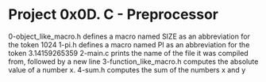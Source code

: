 # Project 0x0D. C - Preprocessor
0-object_like_macro.h defines a macro named SIZE as an abbreviation for the token 1024
1-pi.h defines a macro named PI as an abbreviation for the token 3.14159265359
2-main.c prints the name of the file it was compiled from, followed by a new line
3-function_like_macro.h computes the absolute value of a number x.
4-sum.h computes the sum of the numbers x and y
